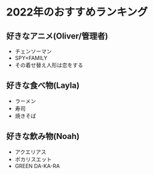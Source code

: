 # 2022年のおすすめランキング

## 好きなアニメ(Oliver/管理者)
- チェンソーマン
- SPY×FAMILY
- その着せ替え人形は恋をする

## 好きな食べ物(Layla)
- ラーメン
- 寿司
- 焼きそば

## 好きな飲み物(Noah)
- アクエリアス
- ポカリスエット
- GREEN DA-KA-RA
